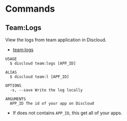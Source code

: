 # Commands

## Team:Logs

View the logs from team application in Discloud.

- [team:logs](#teamlogs)

```sh-session
USAGE
  $ discloud team:logs [APP_ID]

ALIAS
  $ discloud team:l [APP_ID]

OPTIONS
  -s, --save Write the log locally

ARGUMENTS
  APP_ID The id of your app on Discloud
```

- If does not contains `APP_ID`, this get all of your apps.
